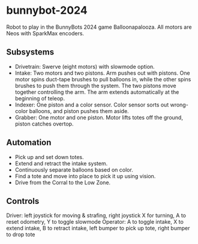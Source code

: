 # bunnybot-2024

Robot to play in the BunnyBots 2024 game Balloonapalooza. All motors are Neos with SparkMax encoders.

## Subsystems

- Drivetrain: Swerve (eight motors) with slowmode option.
- Intake: Two motors and two pistons. Arm pushes out with pistons. One motor spins duct-tape brushes to pull balloons in, while the other spins brushes to push them through the system. The two pistons move together controlling the arm. The arm extends automatically at the beginning of teleop.
- Indexer: One piston and a color sensor. Color sensor sorts out wrong-color balloons, and piston pushes them aside.
- Grabber: One motor and one piston. Motor lifts totes off the ground, piston catches overtop.

## Automation

- Pick up and set down totes.
- Extend and retract the intake system.
- Continuously separate balloons based on color.
- Find a tote and move into place to pick it up using vision.
- Drive from the Corral to the Low Zone.

## Controls

Driver: left joystick for moving & strafing, right joystick X for turning, A to reset odometry, Y to toggle slowmode
Operator: A to toggle intake, X to extend intake, B to retract intake, left bumper to pick up tote, right bumper to drop tote
